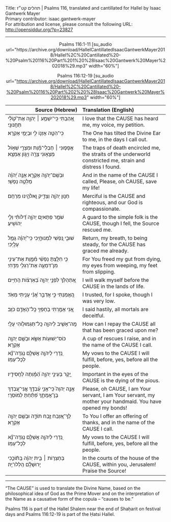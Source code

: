 <html>
<head></head>
<body>
Title: תהלים קט״ז | Psalms 116, translated and cantillated for Hallel by Isaac Gantwerk Mayer<br />
Primary contributor: isaac.gantwerk-mayer<br />
For attribution and license, please consult the following URL: <a href="http://opensiddur.org/?p=23827">http://opensiddur.org/?p=23827</a>
<p />
<hr />

<center>
Psalms 116:1-11 [su_audio url="https://archive.org/download/HallelCantillatedIsaacGantwerkMayer2018/Hallel%2C%20Cantillated%20-%20Psalm%20116%20Part%201%20%28Isaac%20Gantwerk%20Mayer%202018%29.mp3" width="60%"]

Psalms 116:12-19 [su_audio url="https://archive.org/download/HallelCantillatedIsaacGantwerkMayer2018/Hallel%2C%20Cantillated%20-%20Psalm%20116%20Part%202%20%28Isaac%20Gantwerk%20Mayer%202018%29.mp3" width="60%"]
</center>

<table style="margin-left: auto;margin-right: auto;" class="draggable">
<thead><tr><th id="x" style="text-align: right;">Source (Hebrew)</th><th style="text-align: left;">Translation (English)</th></tr></thead>
<tbody>
<tr><td style="vertical-align:top;" width="46%">
<div class="liturgy"><span lang="he">
אָ֭הַבְתִּי כִּֽי־יִשְׁמַ֥ע ׀ יְהוָ֑ה 
אֶת־ק֝וֹלִ֗י תַּחֲנוּנָֽי׃
</span></div></td>
 
<td style="vertical-align:top;" width="53%">
<div class="english">
I love that the <span style="text-transform: uppercase;">Cause</span> has heard me,
my voice, my petition.
</div></td></tr>


<tr><td style="vertical-align:top;" width="46%">
<div class="liturgy"><span lang="he">
כִּֽי־הִטָּ֣ה אָזְנ֣וֹ לִ֑י 
וּבְיָמַ֥י אֶקְרָֽא׃
</span></div></td>
 
<td style="vertical-align:top;" width="53%">
<div class="english">
The One has tilted the Divine Ear to me,
in the days I call out.
</div></td></tr>


<tr><td style="vertical-align:top;" width="46%">
<div class="liturgy"><span lang="he">
אֲפָפ֤וּנִי ׀ חֶבְלֵי־מָ֗וֶת 
וּמְצָרֵ֣י שְׁא֣וֹל מְצָא֑וּנִי 
צָרָ֖ה וְיָג֣וֹן אֶמְצָֽא׃
</span></div></td>
 
<td style="vertical-align:top;" width="53%">
<div class="english">
The traps of death encircled me,
the straits of the underworld constricted me,
strain and distress I found.
</div></td></tr>


<tr><td style="vertical-align:top;" width="46%">
<div class="liturgy"><span lang="he">
וּבְשֵֽׁם־יְהוָ֥ה אֶקְרָ֑א 
אָנָּ֥ה יְ֝הוָ֗ה מַלְּטָ֥ה נַפְשִֽׁי׃
</span></div></td>
 
<td style="vertical-align:top;" width="53%">
<div class="english">
And in the name of the <span style="text-transform: uppercase;">Cause</span> I called,
Please, oh <span style="text-transform: uppercase;">Cause</span>, save my life!
</div></td></tr>


<tr><td style="vertical-align:top;" width="46%">
<div class="liturgy"><span lang="he">
חַנּ֣וּן יְהֹוָ֣ה וְצַדִּ֑יק 
וֵ֖אלֹהֵ֣ינוּ מְרַחֵֽם׃
</span></div></td>
 
<td style="vertical-align:top;" width="53%">
<div class="english">
Merciful is the <span style="text-transform: uppercase;">Cause</span> and righteous,
and our God is compassionate.
</div></td></tr>


<tr><td style="vertical-align:top;" width="46%">
<div class="liturgy"><span lang="he">
שֹׁמֵ֣ר פְּתָאיִ֣ם יְהֹוָ֑ה 
דַּ֝לּוֹתִ֗י וְלִ֣י יְהוֹשִֽׁיעַ׃
</span></div></td>
 
<td style="vertical-align:top;" width="53%">
<div class="english">
A guard to the simple folk is the <span style="text-transform: uppercase;">Cause</span>, 
though I fell, the Source rescued me.
</div></td></tr>


<tr><td style="vertical-align:top;" width="46%">
<div class="liturgy"><span lang="he">
שׁוּבִ֣י נַ֭פְשִׁי לִמְנוּחָ֑יְכִי 
כִּֽי־יְ֝הוָ֗ה גָּמַ֥ל עָלָֽיְכִי׃
</span></div></td>
 
<td style="vertical-align:top;" width="53%">
<div class="english">
Return, my breath, to being steady,
for the <span style="text-transform: uppercase;">Cause</span> has graced me already.
</div></td></tr>


<tr><td style="vertical-align:top;" width="46%">
<div class="liturgy"><span lang="he">
כִּ֤י חִלַּ֥צְתָּ נַפְשִׁ֗י מִ֫מָּ֥וֶת 
אֶת־עֵינִ֥י מִן־דִּמְעָ֑ה 
אֶת־רַגְלִ֥י מִדֶּֽחִי׃
</span></div></td>
 
<td style="vertical-align:top;" width="53%">
<div class="english">
For You freed my gut from dying,
my eyes from weeping,
my feet from slipping.
</div></td></tr>


<tr><td style="vertical-align:top;" width="46%">
<div class="liturgy"><span lang="he">
אֶ֭תְהַלֵּךְ לִפְנֵ֣י יְהוָ֑ה 
בְּ֝אַרְצ֗וֹת הַֽחַיִּֽים׃
</span></div></td>
 
<td style="vertical-align:top;" width="53%">
<div class="english">
I will walk myself before the <span style="text-transform: uppercase;">Cause</span>
in the lands of life.
</div></td></tr>


<tr><td style="vertical-align:top;" width="46%">
<div class="liturgy"><span lang="he">
הֶ֭אֱמַנְתִּי כִּ֣י אֲדַבֵּ֑ר 
אֲ֝נִ֗י עָנִ֥יתִי מְאֹֽד׃
</span></div></td>
 
<td style="vertical-align:top;" width="53%">
<div class="english">
I trusted, for I spoke,
though I was very low.
</div></td></tr>


<tr><td style="vertical-align:top;" width="46%">
<div class="liturgy"><span lang="he">
אֲ֭נִי אָמַ֣רְתִּי בְחָפְזִ֑י 
כָּֽל־הָאָדָ֥ם כֹּזֵֽב׃
</span></div></td>
 
<td style="vertical-align:top;" width="53%">
<div class="english">
I said hastily,
all mortals are deceitful.
</div></td></tr>


<tr><td style="vertical-align:top;" width="46%">
<div class="liturgy"><span lang="he">
מָֽה־אָשִׁ֥יב לַיהוָ֑ה 
כָּֽל־תַּגְמוּל֥וֹהִי עָלָֽי׃
</span></div></td>
 
<td style="vertical-align:top;" width="53%">
<div class="english">
How can I repay the <span style="text-transform: uppercase;">Cause</span>
all that has been graced upon me?
</div></td></tr>


<tr><td style="vertical-align:top;" width="46%">
<div class="liturgy"><span lang="he">
כּוֹס־יְשׁוּע֥וֹת אֶשָּׂ֑א 
וּבְשֵׁ֖ם יְהוָ֣ה אֶקְרָֽא׃
</span></div></td>
 
<td style="vertical-align:top;" width="53%">
<div class="english">
A cup of rescues I raise,
and in the name of the <span style="text-transform: uppercase;">Cause</span> I call.
</div></td></tr>


<tr><td style="vertical-align:top;" width="46%">
<div class="liturgy"><span lang="he">
נְ֭דָרַי לַיהוָ֣ה אֲשַׁלֵּ֑ם 
נֶגְדָה־נָּ֝֗א לְכָל־עַמּֽוֹ׃
</span></div></td>
 
<td style="vertical-align:top;" width="53%">
<div class="english">
My vows to the <span style="text-transform: uppercase;">Cause</span> I will fulfill,
before, yes, before all the people.
</div></td></tr>


<tr><td style="vertical-align:top;" width="46%">
<div class="liturgy"><span lang="he">
יָ֭קָר בְּעֵינֵ֣י יְהוָ֑ה 
הַ֝מָּ֗וְתָה לַחֲסִידָֽיו׃
</span></div></td>
 
<td style="vertical-align:top;" width="53%">
<div class="english">
Important in the eyes of the <span style="text-transform: uppercase;">Cause</span>
is the dying of the pious.
</div></td></tr>


<tr><td style="vertical-align:top;" width="46%">
<div class="liturgy"><span lang="he">
אָֽנָּ֣ה יְהוָה֮ כִּֽי־אֲנִ֪י עַ֫בְדֶּ֥ךָ 
אֲ&#x200d;ֽנִי־עַ֭בְדְּךָ בֶּן־אֲמָתֶ֑ךָ 
פִּ֝תַּ֗חְתָּ לְמוֹסֵרָֽי׃
</span></div></td>
 
<td style="vertical-align:top;" width="53%">
<div class="english">
Please, oh <span style="text-transform: uppercase;">Cause</span>, I am Your servant,
I am Your servant, my mother your handmaid.
You have opened my bonds!
</div></td></tr>


<tr><td style="vertical-align:top;" width="46%">
<div class="liturgy"><span lang="he">
לְֽךָ־אֶ֭זְבַּח זֶ֣בַח תּוֹדָ֑ה 
וּבְשֵׁ֖ם יְהוָ֣ה אֶקְרָֽא׃
</span></div></td>
 
<td style="vertical-align:top;" width="53%">
<div class="english">
To You I offer an offering of thanks,
and in the name of the <span style="text-transform: uppercase;">Cause</span> I call.
</div></td></tr>


<tr><td style="vertical-align:top;" width="46%">
<div class="liturgy"><span lang="he">
נְ֭דָרַי לַיהוָ֣ה אֲשַׁלֵּ֑ם 
נֶגְדָה־נָּ֝֗א לְכָל־עַמּֽוֹ׃
</span></div></td>
 
<td style="vertical-align:top;" width="53%">
<div class="english">
My vows to the <span style="text-transform: uppercase;">Cause</span> I will fulfill,
before, yes, before all the people.
</div></td></tr>


<tr><td style="vertical-align:top;" width="46%">
<div class="liturgy"><span lang="he">
בְּחַצְר֤וֹת ׀ בֵּ֤ית יְהוָ֗ה 
בְּֽת֘וֹכֵ֤כִי יְֽרוּשָׁלִָ֗ם 
הַֽלְלוּ־יָֽהּ׃
</span></div></td>
 
<td style="vertical-align:top;" width="53%">
<div class="english">
In the courts of the house of the <span style="text-transform: uppercase;">Cause</span>, 
within you, Jerusalem!
Praise the Source!
</div></td></tr>
</tbody></table>

<hr />

“The <span style="text-transform: uppercase;">Cause</span>” is used to translate the Divine Name, based on the philosophical idea of God as the Prime Mover and on the interpretation of the Name as a causative form of the copula – “causes to be.”

Psalms 116 is part of the Hallel Shalem near the end of Shaḥarit on festival days and Psalms 116:12-19 is part of the Ḥatsi Hallel.
</body>
</html>